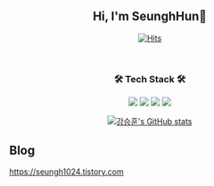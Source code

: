 <div align = "center">
  <h2> Hi, I'm SeunghHun👋 </h2>
  
  [![Hits](https://hits.seeyoufarm.com/api/count/incr/badge.svg?url=https%3A%2F%2Fgithub.com%2Fseungh1024&count_bg=%23227BD1&title_bg=%23555555&icon=&icon_color=%23CCE8ED&title=Welcome&edge_flat=false)](https://hits.seeyoufarm.com)
  
  <br>
  
<h3><b>🛠 Tech Stack 🛠</b></h3>
    <img src="https://img.shields.io/badge/JAVA-6DB33F?style=for-the-badge&logoColor=white">
    <img src="https://img.shields.io/badge/Spring Boot-6DB33F?style=for-the-badge&logo=Spring Boot&logoColor=white">
    <img src="https://img.shields.io/badge/Spring-6DB33F?style=for-the-badge&logo=Spring&logoColor=white">
<!--     <img src="https://img.shields.io/badge/JPA-6DB33F?style=for-the-badge&logoColor=white"> -->
<!--     <img src="https://img.shields.io/badge/QueryDSL-6DB33F?style=for-the-badge&logoColor=white"> -->
    <img src="https://img.shields.io/badge/MySQL-4479A1?style=for-the-badge&logo=MySQL&logoColor=white"> 

  [![강승훈's GitHub stats](https://github-readme-stats.vercel.app/api?username=seungh1024)](https://github.com/anuraghazra/github-readme-stats)

    
</div>



## Blog
https://seungh1024.tistory.com
